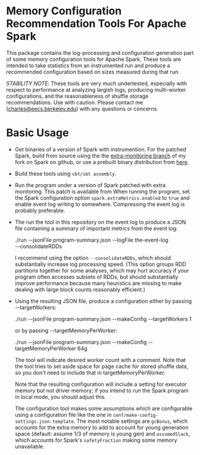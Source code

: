# Memory Configuration Recommendation Tools For Apache Spark

This package contains the log-processing and configuration generation part of some memory
configuration tools for Apache Spark. These tools are intended to take statistics from an
instrumented run and produce a recommended configuration based on sizes measured during
that run.

*STABILITY NOTE*: These tools are very much undertested, especially with respect to
performance at analyzing largish logs, producing multi-worker configurations,
and the reasonableness of shuffle storage recommendations. Use with caution. Please contact
me (charles@eecs.berkeley.edu) with any questions or concerns.

# Basic Usage
- Get binaries of a version of Spark with instrumention. For the patched Spark, build from
  source using the the
  [extra-monitoring branch](https://github.com/woggle/spark/tree/extra-monitoring)
  of my fork on Spark on github, or use a prebuilt binary distribution from
  [here](https://www.eecs.berkeley.edu/~charles/spark-1.4.0-memanalysis-SNAPSHOT-0521-hadoop2.2.tar.gz).

- Build these tools using `sbt/sbt assembly`.

- Run the program under a version of Spark patched with extra monitoring. This
  patch is available from   When running the program, set the Spark configuration option `spark.extraMetrics.enabled` to `true`
  and enable event log writing to somewhere. Compressing the event log is probably preferable.

- The run the tool in this repository on the event log to produce a JSON file containing a summary
  of important metrics from the event log:

    ./run --jsonFile program-summary.json --logFile the-event-log \
          --consolidateRDDs

  I recommend using the option `--consolidateRDDs`, which should substantially increase log processing
  speed. (This option groups RDD partitions together for some analyses, which may hurt accuracy
  if your program often accesses subsets of RDDs, but should substantially improve performance because
  many heuristics are missing to make dealing with large block counts reasonably efficient.)

- Using the resulting JSON file, produce a configuration either by passing --targetWorkers:

    ./run --jsonFile program-summary.json --makeConfig --targetWorkers 1

  or by passing --targetMemoryPerWorker:

    ./run --jsonFile program-summary.json --makeConfig --targetMemoryPerWorker 64g

  The tool will indicate desired worker count with a comment. Note that the tool tries to set aside
  space for page cache for stored shuffle data, so you don't need to include that in
  targetMemoryPerWorker.

  Note that the resulting configuration will include a setting for executor memory but not driver memory;
  if you intend to run the Spark program in local mode, you should adjust this.

  The configuration tool makes some assumptions which are configurable using a configuration
  file like the one in `conf/make-config-settings.json.template`. The most notable settings are
  `gcBonus`, which accounts for the extra memory to add to account for young generation space
  (default: assume 1/3 of memory is young gen) and `assumedSlack`, which accounts for Spark's
  `safetyFraction` making some memory unavailable.
